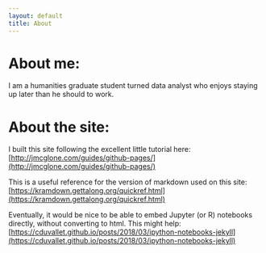```yaml
---
layout: default
title: About
---
```


About me:
===
I am a humanities graduate student turned data analyst who enjoys staying up later than he should to work.

About the site:
===

I built this site following the excellent little tutorial here: [http://jmcglone.com/guides/github-pages/](http://jmcglone.com/guides/github-pages/)

This is a useful reference for the version of markdown used on this site: [https://kramdown.gettalong.org/quickref.html](https://kramdown.gettalong.org/quickref.html)

Eventually, it would be nice to be able to embed Jupyter (or R) notebooks directly, without converting to html.  This might help: [https://cduvallet.github.io/posts/2018/03/ipython-notebooks-jekyll](https://cduvallet.github.io/posts/2018/03/ipython-notebooks-jekyll)


